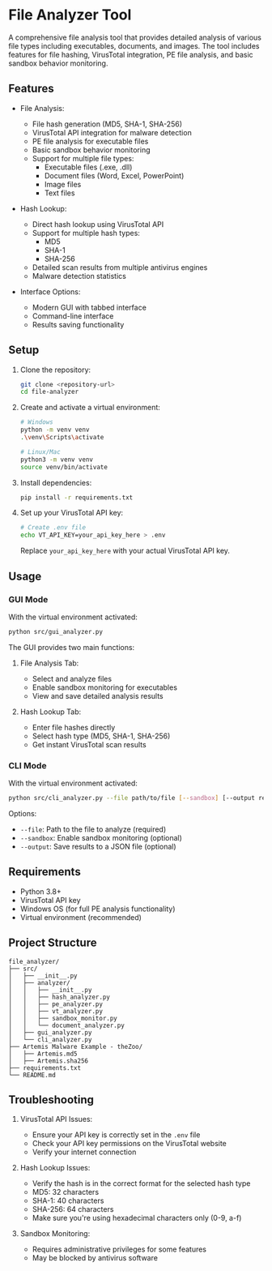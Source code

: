 # File Analyzer Tool

A comprehensive file analysis tool that provides detailed analysis of various file types including executables, documents, and images. The tool includes features for file hashing, VirusTotal integration, PE file analysis, and basic sandbox behavior monitoring.

## Features

- File Analysis:
  - File hash generation (MD5, SHA-1, SHA-256)
  - VirusTotal API integration for malware detection
  - PE file analysis for executable files
  - Basic sandbox behavior monitoring
  - Support for multiple file types:
    - Executable files (.exe, .dll)
    - Document files (Word, Excel, PowerPoint)
    - Image files
    - Text files

- Hash Lookup:
  - Direct hash lookup using VirusTotal API
  - Support for multiple hash types:
    - MD5
    - SHA-1
    - SHA-256
  - Detailed scan results from multiple antivirus engines
  - Malware detection statistics

- Interface Options:
  - Modern GUI with tabbed interface
  - Command-line interface
  - Results saving functionality

## Setup

1. Clone the repository:
   ```bash
   git clone <repository-url>
   cd file-analyzer
   ```

2. Create and activate a virtual environment:
   ```bash
   # Windows
   python -m venv venv
   .\venv\Scripts\activate

   # Linux/Mac
   python3 -m venv venv
   source venv/bin/activate
   ```

3. Install dependencies:
   ```bash
   pip install -r requirements.txt
   ```

4. Set up your VirusTotal API key:
   ```bash
   # Create .env file
   echo VT_API_KEY=your_api_key_here > .env
   ```
   Replace `your_api_key_here` with your actual VirusTotal API key.

## Usage

### GUI Mode
With the virtual environment activated:
```bash
python src/gui_analyzer.py
```

The GUI provides two main functions:
1. File Analysis Tab:
   - Select and analyze files
   - Enable sandbox monitoring for executables
   - View and save detailed analysis results

2. Hash Lookup Tab:
   - Enter file hashes directly
   - Select hash type (MD5, SHA-1, SHA-256)
   - Get instant VirusTotal scan results

### CLI Mode
With the virtual environment activated:
```bash
python src/cli_analyzer.py --file path/to/file [--sandbox] [--output results.json]
```

Options:
- `--file`: Path to the file to analyze (required)
- `--sandbox`: Enable sandbox monitoring (optional)
- `--output`: Save results to a JSON file (optional)

## Requirements

- Python 3.8+
- VirusTotal API key
- Windows OS (for full PE analysis functionality)
- Virtual environment (recommended)

## Project Structure

```
file_analyzer/
├── src/
│   ├── __init__.py
│   ├── analyzer/
│   │   ├── __init__.py
│   │   ├── hash_analyzer.py
│   │   ├── pe_analyzer.py
│   │   ├── vt_analyzer.py
│   │   ├── sandbox_monitor.py
│   │   └── document_analyzer.py
│   ├── gui_analyzer.py
│   └── cli_analyzer.py
├── Artemis Malware Example - theZoo/
│   ├── Artemis.md5
│   ├── Artemis.sha256
├── requirements.txt
└── README.md
```

## Troubleshooting

1. VirusTotal API Issues:
   - Ensure your API key is correctly set in the `.env` file
   - Check your API key permissions on the VirusTotal website
   - Verify your internet connection

2. Hash Lookup Issues:
   - Verify the hash is in the correct format for the selected hash type
   - MD5: 32 characters
   - SHA-1: 40 characters
   - SHA-256: 64 characters
   - Make sure you're using hexadecimal characters only (0-9, a-f)

3. Sandbox Monitoring:
   - Requires administrative privileges for some features
   - May be blocked by antivirus software
